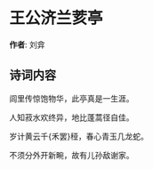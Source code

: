 # 王公济兰荄亭

**作者**: 刘弇

## 诗词内容

闾里传惊饱物华，此亭真是一生涯。

人知菽水欢终异，地比蓬蒿径自佳。

岁计黄云千{禾罢}䅉，春心青玉几龙蛇。

不须分外开新畹，故有儿孙敌谢家。


